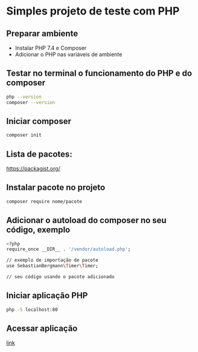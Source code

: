 # Simples projeto de teste com PHP

## Preparar ambiente
* Instalar PHP 7.4 e Composer
* Adicionar o PHP nas variáveis de ambiente


## Testar no terminal o funcionamento do PHP e do composer
```bash
php --version
composer --version
```

## Iniciar composer
```bash
composer init
```

## Lista de pacotes: 
https://packagist.org/

## Instalar pacote no projeto
```bash
composer require nome/pacote
```

## Adicionar o autoload do composer no seu código, exemplo
```bash
<?php
require_once __DIR__ . '/vendor/autoload.php';

// exemplo de importação de pacote
use SebastianBergmann\Timer\Timer;

// seu código usando o pacote adicionado
```


## Iniciar aplicação PHP
```bash
php -S localhost:80
```


## Acessar aplicação
[link](http://localhost)
